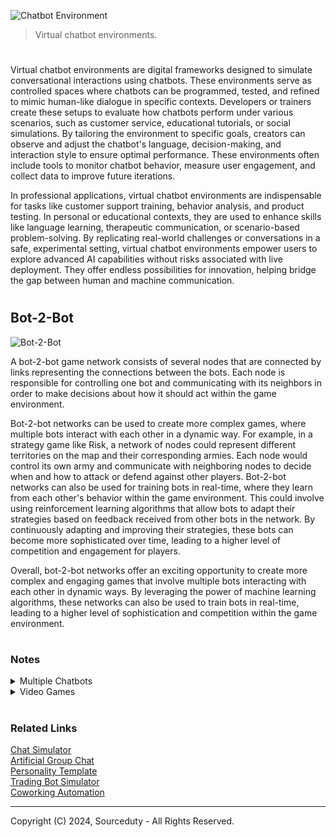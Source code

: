 ![Chatbot Environment](https://github.com/sourceduty/Chatbot_Environment/assets/123030236/fc5d646d-29b1-4877-ae23-aea8f4d97ca0)

> Virtual chatbot environments.
#

Virtual chatbot environments are digital frameworks designed to simulate conversational interactions using chatbots. These environments serve as controlled spaces where chatbots can be programmed, tested, and refined to mimic human-like dialogue in specific contexts. Developers or trainers create these setups to evaluate how chatbots perform under various scenarios, such as customer service, educational tutorials, or social simulations. By tailoring the environment to specific goals, creators can observe and adjust the chatbot's language, decision-making, and interaction style to ensure optimal performance. These environments often include tools to monitor chatbot behavior, measure user engagement, and collect data to improve future iterations.

In professional applications, virtual chatbot environments are indispensable for tasks like customer support training, behavior analysis, and product testing. In personal or educational contexts, they are used to enhance skills like language learning, therapeutic communication, or scenario-based problem-solving. By replicating real-world challenges or conversations in a safe, experimental setting, virtual chatbot environments empower users to explore advanced AI capabilities without risks associated with live deployment. They offer endless possibilities for innovation, helping bridge the gap between human and machine communication.

#
## Bot-2-Bot

![Bot-2-Bot](https://github.com/user-attachments/assets/07fb8c6e-9b1a-4f35-a725-4e26457522ea)

A bot-2-bot game network consists of several nodes that are connected by links representing the connections between the bots. Each node is responsible for controlling one bot and communicating with its neighbors in order to make decisions about how it should act within the game environment.

Bot-2-bot networks can be used to create more complex games, where multiple bots interact with each other in a dynamic way. For example, in a strategy game like Risk, a network of nodes could represent different territories on the map and their corresponding armies. Each node would control its own army and communicate with neighboring nodes to decide when and how to attack or defend against other players. Bot-2-bot networks can also be used for training bots in real-time, where they learn from each other's behavior within the game environment. This could involve using reinforcement learning algorithms that allow bots to adapt their strategies based on feedback received from other bots in the network. By continuously adapting and improving their strategies, these bots can become more sophisticated over time, leading to a higher level of competition and engagement for players.

Overall, bot-2-bot networks offer an exciting opportunity to create more complex and engaging games that involve multiple bots interacting with each other in dynamic ways. By leveraging the power of machine learning algorithms, these networks can also be used to train bots in real-time, leading to a higher level of sophistication and competition within the game environment.

#
### Notes

<details><summary>Multiple Chatbots</summary>
<br>

### Multiple Chatbots

The maximum number of chatbots that can participate effectively in a single conversation generally depends on the platform and the specific technical setup being used. For most systems, it's practical to have up to four or five chatbots in a conversation to maintain clarity and manageability. Beyond this number, the interaction can become overly complex and difficult to follow, potentially diminishing the quality and effectiveness of the simulation.

Simulating large groups of chatbots, such as groups of 10, 25, or 50 chatbots, can be a complex but exciting endeavor. This type of simulation can be useful for stress testing a system, understanding chatbot interactions in a multi-agent environment, or demonstrating the scalability of a chatbot platform. For a role-playing scenario involving 10, 25 or 50 different chatbots, design a complex social interaction such as a business meeting, a family gathering, or a community debate.

<br>    
</details>

<details><summary>Video Games</summary>
<br>

### Video Games

Video games have evolved significantly from simple arcade shooters to complex, narrative-driven experiences that incorporate advanced AI technologies to enhance interactive storytelling and gameplay. One of the most intriguing advancements is the integration of chat simulations, which use AI-driven characters capable of engaging in dynamic dialogues with players. This technology not only enriches the narrative depth by allowing more personalized story arcs but also enables games to adapt to individual player decisions, creating a more immersive and responsive gameplay experience. As AI becomes more sophisticated, the potential for creating nuanced and believable characters in video games expands, leading to increasingly engaging and emotionally compelling games.

The use of chat simulations in video games also serves as a vital tool in game development and testing phases. Developers utilize chatbot technologies to simulate real-time interactions with virtual characters, assessing various elements such as dialogue effectiveness, character development, and player engagement. This simulation capability allows developers to fine-tune interactions before final implementation, ensuring a higher quality player experience. Moreover, it provides valuable insights into user behavior and preferences, guiding future game design decisions. As this technology continues to mature, it promises to revolutionize the development process, offering more precise and user-centered gaming experiences.

<br>    
</details>

#
### Related Links

[Chat Simulator](https://chat.openai.com/g/g-pVviDoA7V-chat-simulator)
<br>
[Artificial Group Chat](https://github.com/sourceduty/Artificial_Group_Chat)
<br>
[Personality Template](https://chat.openai.com/g/g-SjVEuD3eZ-personality-template)
<br>
[Trading Bot Simulator](https://chat.openai.com/g/g-OCgWKt0lF-trading-bot-simulator)
<br>
[Coworking Automation](https://github.com/sourceduty/Coworking_Automation)

***
Copyright (C) 2024, Sourceduty - All Rights Reserved.
